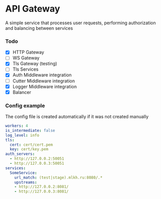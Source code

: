 # API Gateway

A simple service that processes user requests, performing authorization and balancing between services

### Todo

- [X] HTTP Gateway
- [ ] WS Gateway
- [X] Tls Gateway (testing)
- [ ] Tls Services
- [X] Auth Middleware integration
- [ ] Cutter Middleware integration
- [X] Logger Middleware integration
- [X] Balancer

### Config example

The config file is created automatically if it was not created manually

```yaml
workers: 4
is_intermediate: false
log_level: info
tls:
  cert: cert/cert.pem
  key: cert/key.pem
auth_servers:
  - http://127.0.0.2:50051
  - http://127.0.0.3:50051
services:
  SomeService:
    url_match: (test|stage).mlkh.ru:8080/.*
    upstreams:
    - http://127.0.0.2:8081/
    - http://127.0.0.3:8081/
```